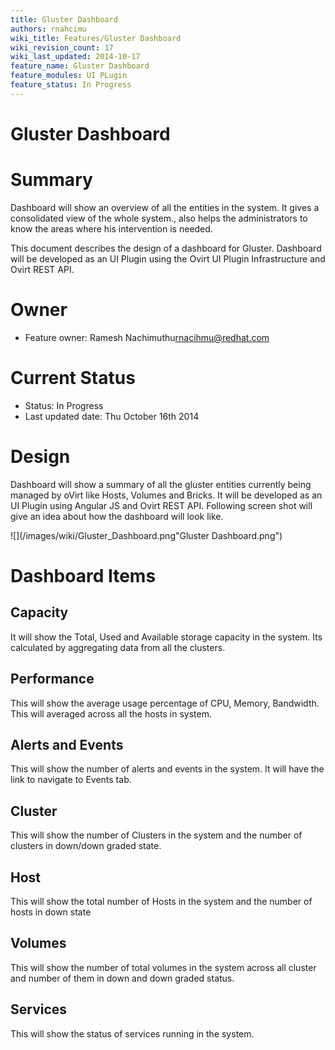 ```yaml
---
title: Gluster Dashboard
authors: rnahcimu
wiki_title: Features/Gluster Dashboard
wiki_revision_count: 17
wiki_last_updated: 2014-10-17
feature_name: Gluster Dashboard
feature_modules: UI PLugin
feature_status: In Progress
---
```


# Gluster Dashboard

# Summary

Dashboard will show an overview of all the entities in the system. It gives a consolidated view of the whole system., also helps the administrators to know the areas where his intervention is needed.

This document describes the design of a dashboard for Gluster. Dashboard will be developed as an UI Plugin using the Ovirt UI Plugin Infrastructure and Ovirt REST API.

# Owner

*   Feature owner: Ramesh Nachimuthu<rnacihmu@redhat.com>

# Current Status

*   Status: In Progress
*   Last updated date: Thu October 16th 2014

# Design

Dashboard will show a summary of all the gluster entities currently being managed by oVirt like Hosts, Volumes and Bricks. It will be developed as an UI Plugin using Angular JS and Ovirt REST API. Following screen shot will give an idea about how the dashboard will look like.

![](/images/wiki/Gluster_Dashboard.png"Gluster Dashboard.png")

# Dashboard Items

## Capacity

It will show the Total, Used and Available storage capacity in the system. Its calculated by aggregating data from all the clusters.

## Performance

This will show the average usage percentage of CPU, Memory, Bandwidth. This will averaged across all the hosts in system.

## Alerts and Events

This will show the number of alerts and events in the system. It will have the link to navigate to Events tab.

## Cluster

This will show the number of Clusters in the system and the number of clusters in down/down graded state.

## Host

This will show the total number of Hosts in the system and the number of hosts in down state

## Volumes

This will show the number of total volumes in the system across all cluster and number of them in down and down graded status.

## Services

This will show the status of services running in the system.
